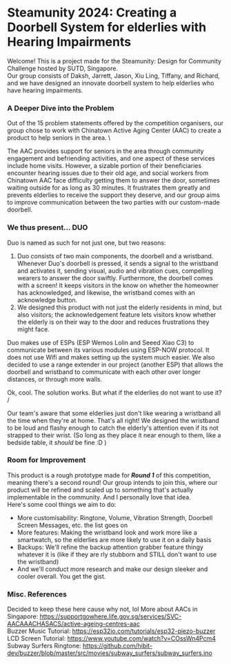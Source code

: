 # Steamunity 2024: Creating a Doorbell System for elderlies with Hearing Impairments
Welcome! This is a project made for the Steamunity: Design for Community Challenge hosted by SUTD, Singapore. \
Our group consists of Daksh, Jarrett, Jason, Xiu Ling, Tiffany, and Richard, and we have designed an innovate doorbell system to help elderlies who have hearing impairments.

### A Deeper Dive into the Problem
Out of the 15 problem statements offered by the competition organisers, our group chose to work with Chinatown Active Aging Center (AAC) to create a product to help seniors in the area. \

The AAC provides support for seniors in the area through community engagement and befriending activities, and one aspect of these services include home visits. However, a sizable portion of their beneficiaries encounter hearing issues due to their old age, and social workers from Chinatown AAC face difficulty getting them to answer the door, sometimes waiting outside for as long as 30 minutes. It frustrates them greatly and prevents elderlies to receive the support they deserve, and our group aims to improve communication between the two parties with our custom-made doorbell.

### We thus present... DUO
Duo is named as such for not just one, but two reasons:
1. Duo consists of two main components, the doorbell and a wristband. Whenever Duo's doorbell is pressed, it sends a signal to the wristband and activates it, sending visual, audio and vibration cues, compelling wearers to answer the door swiftly. Furthermore, the doorbell comes with a screen! It keeps visitors in the know on whether the homeowner has acknowledged, and likewise, the wristband comes with an acknowledge button. 
2. We designed this product with not just the elderly residents in mind, but also visitors; the acknowledgement feature lets visitors know whether the elderly is on their way to the door and reduces frustrations they might face.

Duo makes use of ESPs (ESP Wemos Lolin and Seeed Xiao C3) to communicate between its various modules using ESP-NOW protocol. It does not use Wifi and makes setting up the system much easier. We also decided to use a range extender in our project (another ESP) that allows the doorbell and wristband to communicate with each other over longer distances, or through more walls.

Ok, cool. The solution works. But what if the elderlies do not want to use it? /

Our team's aware that some elderlies just don't like wearing a wristband all the time when they're at home. That's all right! We designed the wristband to be loud and flashy enough to catch the elderly's attention even if its not strapped to their wrist. (So long as they place it near enough to them, like a bedside table, it _should_ be fine :D )

### Room for Improvement
This product is a rough prototype made for ***Round 1*** of this competition, meaning there's a second round! Our group intends to join this, where our product will be refined and scaled up to something that's actually implementable in the community. And I personally love that idea. \
Here's some cool things we aim to do:
- More customisability: Ringtone, Volume, Vibration Strength, Doorbell Screen Messages, etc. the list goes on
- More features: Making the wristband look and work more like a smartwatch, so the elderlies are more likely to use it on a daily basis
- Backups: We'll refine the backup attention grabber feature thingy whatever it is (like if they are rly stubborn and STILL don't want to use the wristband)
- And we'll conduct more research and make our design sleeker and cooler overall.
You get the gist.

### Misc. References
Decided to keep these here cause why not, lol
More about AACs in Singapore: https://supportgowhere.life.gov.sg/services/SVC-AACAAACHASACS/active-ageing-centres-aac \
Buzzer Music Tutorial: https://esp32io.com/tutorials/esp32-piezo-buzzer \
LCD Screen Tutorial: https://www.youtube.com/watch?v=COssWn4Pcm4 \
Subway Surfers Ringtone: https://github.com/hibit-dev/buzzer/blob/master/src/movies/subway_surfers/subway_surfers.ino
